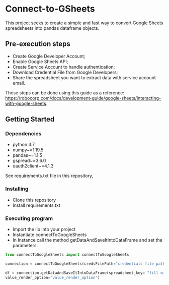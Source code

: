 # Connect-to-GSheets
This project seeks to create a simple and fast way to convert Google Sheets spreadsheets into pandas dataframe objects.

## Pre-execution steps

 - Create Google Developer Account;
 - Enable Google Sheets API;
 - Create Service Account to handle authentication;
 - Download Credential File from Google Developers;
 - Share the spreadsheet you want to extract data with service account email.
 
 These steps can be done using this guide as a reference: https://robocorp.com/docs/development-guide/google-sheets/interacting-with-google-sheets.

## Getting Started

### Dependencies
 - python 3.7
 - numpy~=1.19.5
- pandas~=1.1.5
- gspread~=3.6.0
- oauth2client~=4.1.3

See requirements.txt file in this repository,

### Installing

* Clone this repository
* Install requirements.txt

### Executing program

* Import the lib into your project
* Instantiate connectToGoogleSheets
* In Instance call the method getDataAndSaveItIntoDataFrame and set the parameters.


```python
from connectToGoogleSheets import connectToGoogleSheets

connection = connectToGoogleSheets(credsFilePath="credentials file path")

df = connection.getDataAndSaveItIntoDataFrame(spreadsheet_key= "fill with spreadsheet key", worksheet_name="fill with work sheet name", headers_position=0, data_first_row=1,  
value_render_option="value_render_option")

```
